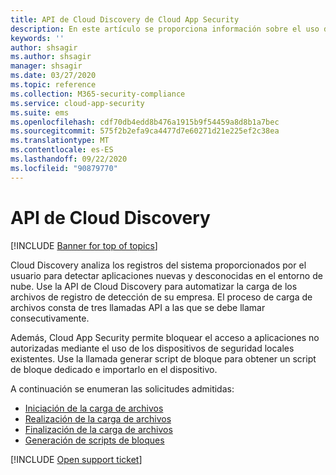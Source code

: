 ```yaml
---
title: API de Cloud Discovery de Cloud App Security
description: En este artículo se proporciona información sobre el uso de la API de Cloud Discovery.
keywords: ''
author: shsagir
ms.author: shsagir
manager: shsagir
ms.date: 03/27/2020
ms.topic: reference
ms.collection: M365-security-compliance
ms.service: cloud-app-security
ms.suite: ems
ms.openlocfilehash: cdf70db4edd8b476a1915b9f54459a8d8b1a7bec
ms.sourcegitcommit: 575f2b2efa9ca4477d7e60271d21e225ef2c38ea
ms.translationtype: MT
ms.contentlocale: es-ES
ms.lasthandoff: 09/22/2020
ms.locfileid: "90879770"
---
```

# <a name="cloud-discovery-api"></a>API de Cloud Discovery

[!INCLUDE [Banner for top of topics](includes/banner.md)]

Cloud Discovery analiza los registros del sistema proporcionados por el usuario para detectar aplicaciones nuevas y desconocidas en el entorno de nube. Use la API de Cloud Discovery para automatizar la carga de los archivos de registro de detección de su empresa. El proceso de carga de archivos consta de tres llamadas API a las que se debe llamar consecutivamente.

Además, Cloud App Security permite bloquear el acceso a aplicaciones no autorizadas mediante el uso de los dispositivos de seguridad locales existentes. Use la llamada generar script de bloque para obtener un script de bloque dedicado e importarlo en el dispositivo.

A continuación se enumeran las solicitudes admitidas:

- [Iniciación de la carga de archivos](api-discovery-initiate.md)
- [Realización de la carga de archivos](api-discovery-perform.md)
- [Finalización de la carga de archivos](api-discovery-finalize.md)
- [Generación de scripts de bloques](api-discovery-script.md)

[!INCLUDE [Open support ticket](includes/support.md)]
